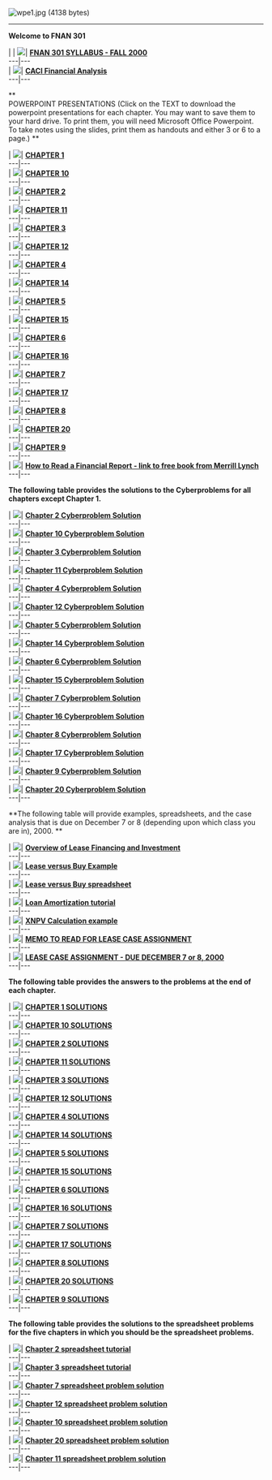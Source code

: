 ![wpe1.jpg \(4138 bytes\)](_borders/top.ht1.jpg)  
  
---  
  


**Welcome to FNAN 301**

|  | ![](_themes/capsules/capbul1a.gif)| [**FNAN 301 SYLLABUS - FALL
2000**](301%20slides/301syll.doc)  
---|---  
| ![](_themes/capsules/capbul1a.gif)| [**CACI Financial
Analysis**](solutions301/cacianalysis.xls)  
---|---  
  
**  
POWERPOINT PRESENTATIONS (Click on the TEXT to download the powerpoint
presentations for each chapter. You may want to save them to your hard drive.
To print them, you will need Microsoft Office Powerpoint. To take notes using
the slides, print them as handouts and either 3 or 6 to a page.) **

| ![](_themes/capsules/capbul1a.gif)| [**CHAPTER
1**](301%20slides/chapter1.ppt)  
---|---  
| ![](_themes/capsules/capbul1a.gif)| [**CHAPTER
10**](301%20slides/chapter10.ppt)  
---|---  
| ![](_themes/capsules/capbul1a.gif)| [**CHAPTER
2**](301%20slides/chapter2.ppt)  
---|---  
| ![](_themes/capsules/capbul1a.gif)| [**CHAPTER
11**](301%20slides/chapter11.ppt)  
---|---  
| ![](_themes/capsules/capbul1a.gif)| [**CHAPTER
3**](301%20slides/chapter3.ppt)  
---|---  
| ![](_themes/capsules/capbul1a.gif)| [**CHAPTER
12**](301%20slides/chapter12.ppt)  
---|---  
| ![](_themes/capsules/capbul1a.gif)| [**CHAPTER
4**](301%20slides/chapter4.ppt)  
---|---  
| ![](_themes/capsules/capbul1a.gif)| [**CHAPTER
14**](301%20slides/chapter14.ppt)  
---|---  
| ![](_themes/capsules/capbul1a.gif)| [**CHAPTER
5**](301%20slides/chapter5.ppt)  
---|---  
| ![](_themes/capsules/capbul1a.gif)| [**CHAPTER
15**](301%20slides/chapter15.ppt)  
---|---  
| ![](_themes/capsules/capbul1a.gif)| [**CHAPTER
6**](301%20slides/chapter6.ppt)  
---|---  
| ![](_themes/capsules/capbul1a.gif)| [**CHAPTER
16**](301%20slides/chapter16.ppt)  
---|---  
| ![](_themes/capsules/capbul1a.gif)| [**CHAPTER
7**](301%20slides/chapter7.ppt)  
---|---  
| ![](_themes/capsules/capbul1a.gif)| [**CHAPTER
17**](301%20slides/chapter17.ppt)  
---|---  
| ![](_themes/capsules/capbul1a.gif)| [**CHAPTER
8**](301%20slides/chapter8.ppt)  
---|---  
| ![](_themes/capsules/capbul1a.gif)| [**CHAPTER
20**](301%20slides/chapter20.ppt)  
---|---  
| ![](_themes/capsules/capbul1a.gif)| [**CHAPTER
9**](301%20slides/chapter9.ppt)  
---|---  
| ![](_themes/capsules/capbul1a.gif)| [**How to Read a Financial Report - link
to free book from Merrill
Lynch**](http://www.salesdoctors.com/free/free212.htm)  
---|---  
  
**The following table provides the solutions to the Cyberproblems for all
chapters except Chapter 1.**

| ![](_themes/capsules/capbul1a.gif)| [**Chapter 2 Cyberproblem
Solution**](solutions301/cyber2.doc)  
---|---  
| ![](_themes/capsules/capbul1a.gif)| [**Chapter 10 Cyberproblem
Solution**](solutions301/cyber10.doc)  
---|---  
| ![](_themes/capsules/capbul1a.gif)| [**Chapter 3 Cyberproblem
Solution**](solutions301/cyber3.doc)  
---|---  
| ![](_themes/capsules/capbul1a.gif)| [**Chapter 11 Cyberproblem
Solution**](solutions301/cyber11.doc)  
---|---  
| ![](_themes/capsules/capbul1a.gif)| [**Chapter 4 Cyberproblem
Solution**](solutions301/cyber4.doc)  
---|---  
| ![](_themes/capsules/capbul1a.gif)| [**Chapter 12 Cyberproblem
Solution**](solutions301/cyber12.doc)  
---|---  
| ![](_themes/capsules/capbul1a.gif)| [**Chapter 5 Cyberproblem
Solution**](solutions301/cyber5.doc)  
---|---  
| ![](_themes/capsules/capbul1a.gif)| [**Chapter 14 Cyberproblem
Solution**](solutions301/cyber14.doc)  
---|---  
| ![](_themes/capsules/capbul1a.gif)| [**Chapter 6 Cyberproblem
Solution**](solutions301/cyber6.doc)  
---|---  
| ![](_themes/capsules/capbul1a.gif)| [**Chapter 15 Cyberproblem
Solution**](solutions301/cyber15.doc)  
---|---  
| ![](_themes/capsules/capbul1a.gif)| [**Chapter 7 Cyberproblem
Solution**](solutions301/cyber7.doc)  
---|---  
| ![](_themes/capsules/capbul1a.gif)| [**Chapter 16 Cyberproblem
Solution**](solutions301/cyber16.doc)  
---|---  
| ![](_themes/capsules/capbul1a.gif)| [**Chapter 8 Cyberproblem
Solution**](solutions301/cyber8.doc)  
---|---  
| ![](_themes/capsules/capbul1a.gif)| [**Chapter 17 Cyberproblem
Solution**](solutions301/cyber17.doc)  
---|---  
| ![](_themes/capsules/capbul1a.gif)| [**Chapter 9 Cyberproblem
Solution**](solutions301/cyber9.doc)  
---|---  
| ![](_themes/capsules/capbul1a.gif)| [**Chapter 20 Cyberproblem
Solution**](solutions301/cyber20.doc)  
---|---  
  
**The following table will provide examples, spreadsheets, and the case
analysis that is due on December 7 or 8 (depending upon which class you are
in), 2000.   **

| ![](_themes/capsules/capbul1a.gif)| [**Overview of Lease Financing and
Investment**](solutions301/Lease%20Financing%20and%20Lease%20Investment%20Analysis.doc)  
---|---  
| ![](_themes/capsules/capbul1a.gif)| [**Lease versus Buy
Example**](solutions301/Lease%20versus%20Buy%20Analysis%20Example.doc)  
---|---  
| ![](_themes/capsules/capbul1a.gif)| [**Lease versus Buy
spreadsheet**](solutions301/leaseanalysis.xls)  
---|---  
| ![](_themes/capsules/capbul1a.gif)| **[Loan Amortization
tutorial](301%20slides/Excelamortizationtutorial.xls)**  
---|---  
| ![](_themes/capsules/capbul1a.gif)| [**XNPV Calculation
example**](solutions301/Leasevaluation.xls)  
---|---  
| ![](_themes/capsules/capbul1a.gif)| [**MEMO TO READ FOR LEASE CASE
ASSIGNMENT**](301%20slides/casememo.doc)  
---|---  
| ![](_themes/capsules/capbul1a.gif)| [**LEASE CASE ASSIGNMENT - DUE DECEMBER
7 or 8, 2000**](301%20slides/leasecase00.doc)  
---|---  
  
**The following table provides the answers to the problems at the end of each
chapter.**

| ![](_themes/capsules/capbul1a.gif)| [**CHAPTER 1
SOLUTIONS**](solutions301/chapter%201%20solutions.doc)  
---|---  
| ![](_themes/capsules/capbul1a.gif)| [**CHAPTER 10
SOLUTIONS**](solutions301/chapter%2010%20solutions.doc)  
---|---  
| ![](_themes/capsules/capbul1a.gif)| [**CHAPTER 2
SOLUTIONS**](solutions301/chapter%202%20solutions.doc)  
---|---  
| ![](_themes/capsules/capbul1a.gif)| [**CHAPTER 11
SOLUTIONS**](solutions301/chapter%2011%20solutions.doc)  
---|---  
| ![](_themes/capsules/capbul1a.gif)| [**CHAPTER 3
SOLUTIONS**](solutions301/chapter%203%20solutions.doc)  
---|---  
| ![](_themes/capsules/capbul1a.gif)| [**CHAPTER 12
SOLUTIONS**](solutions301/chapter%2012%20solutions.doc)  
---|---  
| ![](_themes/capsules/capbul1a.gif)| [**CHAPTER 4
SOLUTIONS**](solutions301/chapter%204%20solutions.doc)  
---|---  
| ![](_themes/capsules/capbul1a.gif)| [**CHAPTER 14
SOLUTIONS**](solutions301/chapter%2014%20solutions.doc)  
---|---  
| ![](_themes/capsules/capbul1a.gif)| [**CHAPTER 5
SOLUTIONS**](solutions301/chapter%205%20solutions.doc)  
---|---  
| ![](_themes/capsules/capbul1a.gif)| [**CHAPTER 15
SOLUTIONS**](solutions301/chapter%2015%20solutions.doc)  
---|---  
| ![](_themes/capsules/capbul1a.gif)| [**CHAPTER 6
SOLUTIONS**](solutions301/chapter%206%20solutions.doc)  
---|---  
| ![](_themes/capsules/capbul1a.gif)| [**CHAPTER 16
SOLUTIONS**](solutions301/chapter%2016%20solutions.doc)  
---|---  
| ![](_themes/capsules/capbul1a.gif)| [**CHAPTER 7
SOLUTIONS**](solutions301/chapter%207%20solutions.doc)  
---|---  
| ![](_themes/capsules/capbul1a.gif)| [**CHAPTER 17
SOLUTIONS**](solutions301/chapter%2017%20solutions.doc)  
---|---  
| ![](_themes/capsules/capbul1a.gif)| [**CHAPTER 8
SOLUTIONS**](solutions301/chapter%208%20solutions.doc)  
---|---  
| ![](_themes/capsules/capbul1a.gif)| [**CHAPTER 20
SOLUTIONS**](solutions301/chapter%2020%20solutions.doc)  
---|---  
| ![](_themes/capsules/capbul1a.gif)| **[CHAPTER 9
SOLUTIONS](solutions301/chapter%209%20solutions.doc)**  
---|---  
  
  
**The following table provides the solutions to the spreadsheet problems for
the five chapters in which you should be the spreadsheet problems.**

| ![](_themes/capsules/capbul1a.gif)| [**Chapter 2 spreadsheet
tutorial**](solutions301/02model.xls)  
---|---  
| ![](_themes/capsules/capbul1a.gif)| [**Chapter 3 spreadsheet
tutorial**](solutions301/03model.xls)  
---|---  
| ![](_themes/capsules/capbul1a.gif)| [**Chapter 7 spreadsheet problem
solution**](solutions301/07model.xls)  
---|---  
| ![](_themes/capsules/capbul1a.gif)| [**Chapter 12 spreadsheet problem
solution**](solutions301/12model.xls)  
---|---  
| ![](_themes/capsules/capbul1a.gif)| [**Chapter 10 spreadsheet problem
solution**](solutions301/10model.xls)  
---|---  
| ![](_themes/capsules/capbul1a.gif)| [**Chapter 20 spreadsheet problem
solution**](solutions301/20model.xls)  
---|---  
| ![](_themes/capsules/capbul1a.gif)| [**Chapter 11 spreadsheet problem
solution**](solutions301/11model.xls)  
---|---  
  


